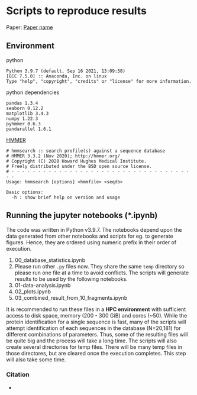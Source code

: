 

# Scripts to reproduce results
Paper: [Paper name](https://doi.org/)

## Environment
python 

```
Python 3.9.7 (default, Sep 16 2021, 13:09:58) 
[GCC 7.5.0] :: Anaconda, Inc. on linux
Type "help", "copyright", "credits" or "license" for more information.

```

python dependencies

```
pandas 1.3.4
seaborn 0.12.2
matplotlib 3.4.3
numpy 1.22.3
pyhmmer 0.6.3
pandarallel 1.6.1
```
[HMMER](http://hmmer.org)

```
# hmmsearch :: search profile(s) against a sequence database
# HMMER 3.3.2 (Nov 2020); http://hmmer.org/
# Copyright (C) 2020 Howard Hughes Medical Institute.
# Freely distributed under the BSD open source license.
# - - - - - - - - - - - - - - - - - - - - - - - - - - - - - - - - - - - -
Usage: hmmsearch [options] <hmmfile> <seqdb>

Basic options:
  -h : show brief help on version and usage 
```

## Running the jupyter notebooks (*.ipynb)
The code was written in Python v3.9.7.
The notebooks depend upon the data generated from other notebooks and scripts for eg. to generate figures. Hence, they are ordered using numeric prefix in their order of execution. 

1. 00_database_statistics.ipynb
2. Please run other ```.py``` files now. They share the same ```temp``` directory so please run one file at a time to avoid conflicts. The scripts will generate results to be used by the following notebooks. 
3. 01-data-analysis.ipynb
4. 02_plots.ipynb
5. 03_combined_result_from_10_fragments.ipynb

It is recommended to run these files in a __HPC environment__ with sufficient access to disk space, memory (200 - 300 GiB) and cores (~50). While the protein identification for a single sequence is fast, many of the scripts will attempt identification of each sequences in the database (N=20,181) for different combinations of parameters. Thus, some of the resulting files will be quite big and the process will take a long time. The scripts will also create several directories for temp files. There will be many temp files in those directores, but are cleared once the execution completes. This step will also take some time.

### Citation
 - 

